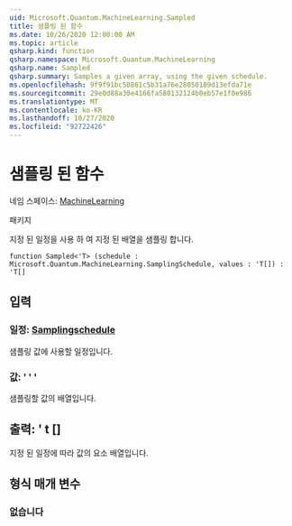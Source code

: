 ```yaml
---
uid: Microsoft.Quantum.MachineLearning.Sampled
title: 샘플링 된 함수
ms.date: 10/26/2020 12:00:00 AM
ms.topic: article
qsharp.kind: function
qsharp.namespace: Microsoft.Quantum.MachineLearning
qsharp.name: Sampled
qsharp.summary: Samples a given array, using the given schedule.
ms.openlocfilehash: 9f9f91bc50861c5b31a76e28050189d13efda71e
ms.sourcegitcommit: 29e0d88a30e4166fa580132124b0eb57e1f0e986
ms.translationtype: MT
ms.contentlocale: ko-KR
ms.lasthandoff: 10/27/2020
ms.locfileid: "92722426"
---
```

# <a name="sampled-function"></a>샘플링 된 함수

네임 스페이스: [MachineLearning](xref:Microsoft.Quantum.MachineLearning)

패키지 [](https://nuget.org/packages/)


지정 된 일정을 사용 하 여 지정 된 배열을 샘플링 합니다.

```qsharp
function Sampled<'T> (schedule : Microsoft.Quantum.MachineLearning.SamplingSchedule, values : 'T[]) : 'T[]
```


## <a name="input"></a>입력

### <a name="schedule--samplingschedule"></a>일정: [Samplingschedule](xref:Microsoft.Quantum.MachineLearning.SamplingSchedule)

샘플링 값에 사용할 일정입니다.


### <a name="values--t"></a>값: ' ' '

샘플링할 값의 배열입니다.



## <a name="output--t"></a>출력: ' t []

지정 된 일정에 따라 값의 요소 배열입니다.

## <a name="type-parameters"></a>형식 매개 변수

### <a name="t"></a>없습니다

